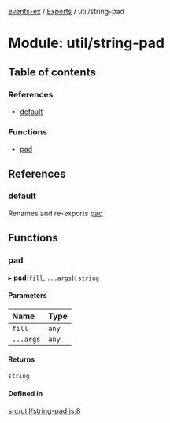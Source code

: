 [events-ex](../README.md) / [Exports](../modules.md) / util/string-pad

# Module: util/string-pad

## Table of contents

### References

- [default](util_string_pad.md#default)

### Functions

- [pad](util_string_pad.md#pad)

## References

### default

Renames and re-exports [pad](util_string_pad.md#pad)

## Functions

### pad

▸ **pad**(`fill`, `...args`): `string`

#### Parameters

| Name | Type |
| :------ | :------ |
| `fill` | `any` |
| `...args` | `any` |

#### Returns

`string`

#### Defined in

[src/util/string-pad.js:8](https://github.com/snowyu/events-ex.js/blob/25f69f3/src/util/string-pad.js#L8)
